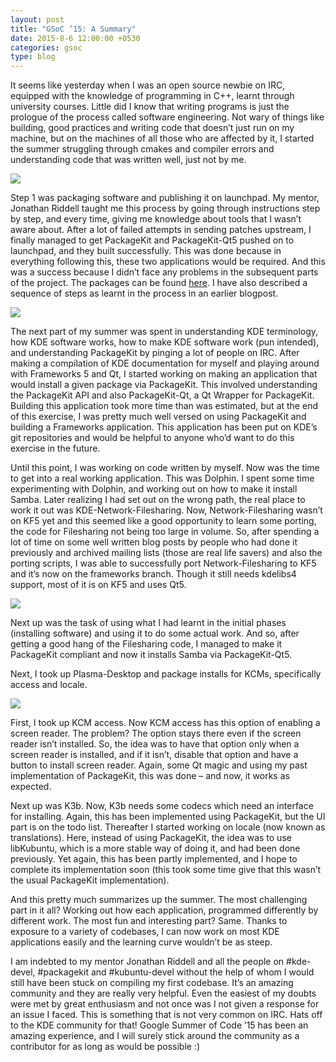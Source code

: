 ```yaml
---
layout: post
title: "GSoC ’15: A Summary"
date: 2015-8-6 12:00:00 +0530
categories: gsoc
type: blog
---
```

It seems like yesterday when I was an open source newbie on IRC, equipped with the knowledge of programming in C++, learnt through university courses. Little did I know that writing programs is just the prologue of the process called software engineering. Not wary of things like building, good practices and writing code that doesn’t just run on my machine, but on the machines of all those who are affected by it, I started the summer struggling through cmakes and compiler errors and understanding code that was written well, just not by me.

<img src="http://i.imgur.com/2TiPasP.jpg" class="img-responsive">

Step 1 was packaging software and publishing it on launchpad. My mentor, Jonathan Riddell taught me this process by going through instructions step by step, and every time, giving me knowledge about tools that I wasn’t aware about. After a lot of failed attempts in sending patches upstream, I finally managed to get PackageKit and PackageKit-Qt5 pushed on to launchpad, and they built successfully. This was done because in everything following this, these two applications would be required. And this was a success because I didn’t face any problems in the subsequent parts of the project. The packages can be found [here](https://launchpad.net/~ranveeraggarwal/+archive/ubuntu/kpackages). I have also described a sequence of steps as learnt in the process in an earlier blogpost.

<img src="http://i.imgur.com/SsojDvy.png" class="img-responsive">

The next part of my summer was spent in understanding KDE terminology, how KDE software works, how to make KDE software work (pun intended), and understanding PackageKit by pinging a lot of people on IRC. After making a compilation of KDE documentation for myself and playing around with Frameworks 5 and Qt, I started working on making an application that would install a given package via PackageKit. This involved understanding the PackageKit API and also PackageKit-Qt, a Qt Wrapper for PackageKit. Building this application took more time than was estimated, but at the end of this exercise, I was pretty much well versed on using PackageKit and building a Frameworks application. This application has been put on KDE’s git repositories and would be helpful to anyone who’d want to do this exercise in the future.

Until this point, I was working on code written by myself. Now was the time to get into a real working application. This was Dolphin. I spent some time experimenting with Dolphin, and working out on how to make it install Samba. Later realizing I had set out on the wrong path, the real place to work it out was KDE-Network-Filesharing. Now, Network-Filesharing wasn’t on KF5 yet and this seemed like a good opportunity to learn some porting, the code for Filesharing not being too large in volume. So, after spending a lot of time on some well written blog posts by people who had done it previously and archived mailing lists (those are real life savers) and also the porting scripts, I was able to successfully port Network-Filesharing to KF5 and it’s now on the frameworks branch. Though it still needs kdelibs4 support, most of it is on KF5 and uses Qt5.

<img src="http://i.imgur.com/ZyKXzOy.png" class="img-responsive">

Next up was the task of using what I had learnt in the initial phases (installing software) and using it to do some actual work. And so, after getting a good hang of the Filesharing code, I managed to make it PackageKit compliant and now it installs Samba via PackageKit-Qt5.

Next, I took up Plasma-Desktop and package installs for KCMs, specifically access and locale.

<img src="http://i.imgur.com/S5R7hH9.png" class="img-responsive">

First, I took up KCM access. Now KCM access has this option of enabling a screen reader. The problem? The option stays there even if the screen reader isn’t installed. So, the idea was to have that option only when a screen reader is installed, and if it isn’t, disable that option and have a button to install screen reader. Again, some Qt magic and using my past implementation of PackageKit, this was done – and now, it works as expected.

Next up was K3b. Now, K3b needs some codecs which need an interface for installing. Again, this has been implemented using PackageKit, but the UI part is on the todo list. Thereafter I started working on locale (now known as translations). Here, instead of using PackageKit, the idea was to use libKubuntu, which is a more stable way of doing it, and had been done previously. Yet again, this has been partly implemented, and I hope to complete its implementation soon (this took some time give that this wasn’t the usual PackageKit implementation).

And this pretty much summarizes up the summer. The most challenging part in it all? Working out how each application, programmed differently by different work. The most fun and interesting part? Same. Thanks to exposure to a variety of codebases, I can now work on most KDE applications easily and the learning curve wouldn’t be as steep.

I am indebted to my mentor Jonathan Riddell and all the people on #kde-devel, #packagekit and #kubuntu-devel without the help of whom I would still have been stuck on compiling my first codebase. It’s an amazing community and they are really very helpful. Even the easiest of my doubts were met by great enthusiasm and not once was I not given a response for an issue I faced. This is something that is not very common on IRC. Hats off to the KDE community for that! Google Summer of Code ’15 has been an amazing experience, and I will surely stick around the community as a contributor for as long as would be possible :)
